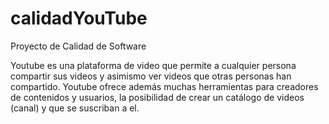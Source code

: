 # calidadYouTube
Proyecto de Calidad de Software

Youtube es una plataforma de video que permite a cualquier persona compartir sus videos y asimismo ver videos que otras personas han compartido. Youtube ofrece además muchas herramientas para creadores de contenidos y usuarios, la posibilidad de crear un catálogo de videos (canal) y que se suscriban a el.
